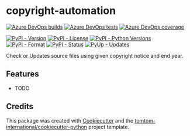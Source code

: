 # copyright-automation

[![Azure DevOps builds](https://img.shields.io/azure-devops/build/tomtomweb/GitHub-TomTom-International/5.svg)](https://dev.azure.com/tomtomweb/GitHub-TomTom-International/_build/latest?definitionId=25&branchName=master)
[![Azure DevOps tests](https://img.shields.io/azure-devops/tests/tomtomweb/GitHub-TomTom-International/5.svg)](https://dev.azure.com/tomtomweb/GitHub-TomTom-International/_build/latest?definitionId=25&branchName=master)
[![Azure DevOps coverage](https://img.shields.io/azure-devops/coverage/tomtomweb/GitHub-TomTom-International/5.svg)](https://dev.azure.com/tomtomweb/GitHub-TomTom-International/_build/latest?definitionId=25&branchName=master)

[![PyPI - Version](https://img.shields.io/pypi/v/copyright-automation.svg)](https://pypi.org/project/copyright-automation/)
[![PyPI - License](https://img.shields.io/pypi/l/copyright-automation.svg)](https://pypi.org/project/copyright-automation/)
[![PyPI - Python Versions](https://img.shields.io/pypi/pyversions/copyright-automation.svg)](https://pypi.org/project/copyright-automation/)
[![PyPI - Format](https://img.shields.io/pypi/format/copyright-automation.svg)](https://pypi.org/project/copyright-automation/)
[![PyPI - Status](https://img.shields.io/pypi/status/copyright-automation.svg)](https://pypi.org/project/copyright-automation/)
[![PyUp - Updates](https://pyup.io/repos/github/tomtom-international/copyright-automation/shield.svg)](https://pyup.io/repos/github/tomtom-international/copyright-automation/)


Check or Updates source files using given copyright notice and end year.

## Features

* TODO

## Credits

This package was created with [Cookiecutter](https://github.com/audreyr/cookiecutter) and the [tomtom-international/cookiecutter-python](https://github.com/tomtom-international/cookiecutter-python) project template.
